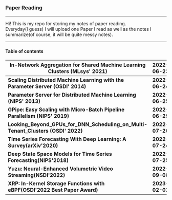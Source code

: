 ### Paper Reading   
---
Hi! This is my repo for storing my notes of paper reading.  
Everyday(I guess) I will upload one Paper I read as well as the notes I summarize(of course, it will be quite messy notes). 

---

#### Table of contents

| In-Network Aggregation for Shared Machine Learning Clusters (MLsys' 2021) | 2022-06-23     |
| ------------------------------------------------------------ | -------------- |
| **Scaling Distributed Machine Learning with the Parameter Server (OSDI' 2014)** | **2022-06-24** |
| **Parameter Server for Distributed Machine Learning (NIPS' 2013)** | **2022-06-25** |
| **GPipe: Easy Scaling with Micro-Batch Pipeline Parallelism (NIPS' 2019)** | **2022-06-29** |
| **Looking_Beyond_GPUs_for_DNN_Scheduling_on_Multi-Tenant_Clusters (OSDI' 2022)** | **2022-07-20** |
| **Time Series Forecasting With Deep Learning: A Survey(arXiv'2020)** | **2022-07-24** |
| **Deep State Space Models for Time Series Forecasting(NIPS'2018)** | **2022-07-25** |
| **Yuzu: Neural-Enhanced Volumetric Video Streaming(NSDI'2022)** | **2022-09-08** |
| **XRP: In-Kernel Storage Functions with eBPF(OSDI'2022 Best Paper Award)** | **2023-02-02** |

